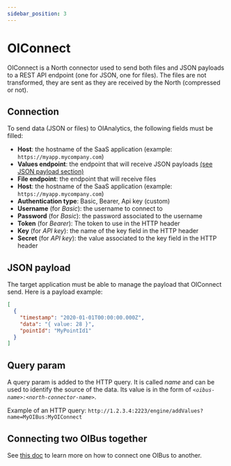 ```yaml
---
sidebar_position: 3
---
```


# OIConnect
OIConnect is a North connector used to send both files and JSON payloads to a REST API endpoint (one for JSON, one for
files). The files are not transformed, they are sent as they are received by the North (compressed or not).


## Connection
To send data (JSON or files) to OIAnalytics, the following fields must be filled:
- **Host**: the hostname of the SaaS application (example: `https://myapp.mycompany.com`)
- **Values endpoint**: the endpoint that will receive JSON payloads [(see JSON payload section)](#json-payload)
- **File endpoint**: the endpoint that will receive files
- **Host**: the hostname of the SaaS application (example: `https://myapp.mycompany.com`)
- **Authentication type**: Basic, Bearer, Api key (custom)
- **Username** (for _Basic_): the username to connect to
- **Password** (for _Basic_): the password associated to the username
- **Token** (for _Bearer_): The token to use in the HTTP header
- **Key** (for _API key_): the name of the key field in the HTTP header
- **Secret** (for _API key_): the value associated to the key field in the HTTP header

## JSON payload
The target application must be able to manage the payload that OIConnect send. Here is a payload example:
````json
[
  {
    "timestamp": "2020-01-01T00:00:00.000Z",
    "data": "{ value: 28 }",
    "pointId": "MyPointId1"
  }
]
````

## Query param
A query param is added to the HTTP query. It is called _name_ and can be used to identify the source of the data.
Its value is in the form of _`<oibus-name>:<north-connector-name>`_.

Example of an HTTP query: `http://1.2.3.4:2223/engine/addValues?name=MyOIBus:MyOIConnect`


## Connecting two OIBus together
See [this doc](docs/guide/advanced/oibus-to-oibus.md) to learn more on how to connect one OIBus to another.
